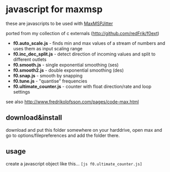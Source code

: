 javascript for maxmsp
====================

these are javascripts to be used with [MaxMSPJitter](http://cycling74.com)

ported from my collection of c externals (<http://github.com/redFrik/f0ext>)

* **f0.auto_scale.js** - finds min and max values of a stream of numbers and uses them as input scaling range
* **f0.inc_dec_split.js** - detect direction of incoming values and split to different outlets
* **f0.smooth.js** - single exponential smoothing (ses)
* **f0.smooth2.js** - double exponential smoothing (des)
* **f0.snap.js** - smooth by snapping
* **f0.tune.js** - "quantise" frequencies
* **f0.ultimate_counter.js** - counter with float direction/rate and loop settings

see also <http://www.fredrikolofsson.com/pages/code-max.html>

download&install
-------------------------
download and put this folder somewhere on your harddrive, open max and go to options/filepreferences and add the folder there.

usage
-------------------------
create a javascript object like this... `[js f0.ultimate_counter.js]`
